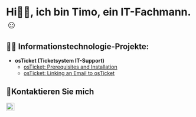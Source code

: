 <h1>Hi👋🏼, ich bin Timo, ein IT-Fachmann.☺</h1>

<h2>👨‍💻 Informationstechnologie-Projekte:</h2>

- <b>osTicket (Ticketsystem IT-Support)</b>
  - [osTicket: Prerequisites and Installation](https://github.com/TimoKisner/osticket-prereqs)
  - [osTicket: Linking an Email to osTicket](https://github.com/TimoKisner/osticket-email-linked)

<h2>🤳Kontaktieren Sie mich</h2>

[<img align="left" alt="Timo | Gmail" width="22px" src="https://simpleicons.org/icons/gmail.svg" />][gmail]

[gmail]:mailto:kisnertimoit@gmail.com
